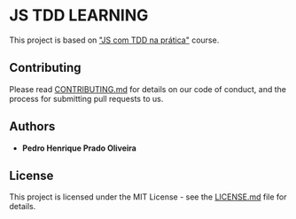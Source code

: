 # JS TDD LEARNING

This project is based on ["JS com TDD na prática"](https://www.udemy.com/js-com-tdd-na-pratica/) course.

## Contributing

Please read [CONTRIBUTING.md](https://gist.github.com/PurpleBooth/b24679402957c63ec426) for details on our code of conduct, and the process for submitting pull requests to us.
 

## Authors

* **Pedro Henrique Prado Oliveira**

## License

This project is licensed under the MIT License - see the [LICENSE.md](LICENSE.md) file for details.